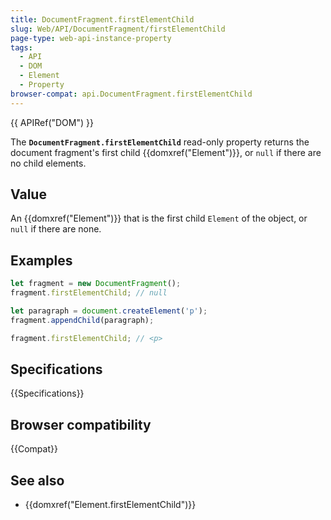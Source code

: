 ```yaml
---
title: DocumentFragment.firstElementChild
slug: Web/API/DocumentFragment/firstElementChild
page-type: web-api-instance-property
tags:
  - API
  - DOM
  - Element
  - Property
browser-compat: api.DocumentFragment.firstElementChild
---
```

{{ APIRef("DOM") }}

The **`DocumentFragment.firstElementChild`** read-only property
returns the document fragment's first child {{domxref("Element")}}, or `null` if there
are no child elements.

## Value

An {{domxref("Element")}} that is the first child `Element` of the object, or `null` if there are none.

## Examples

```js
let fragment = new DocumentFragment();
fragment.firstElementChild; // null

let paragraph = document.createElement('p');
fragment.appendChild(paragraph);

fragment.firstElementChild; // <p>
```

## Specifications

{{Specifications}}

## Browser compatibility

{{Compat}}

## See also

- {{domxref("Element.firstElementChild")}}
